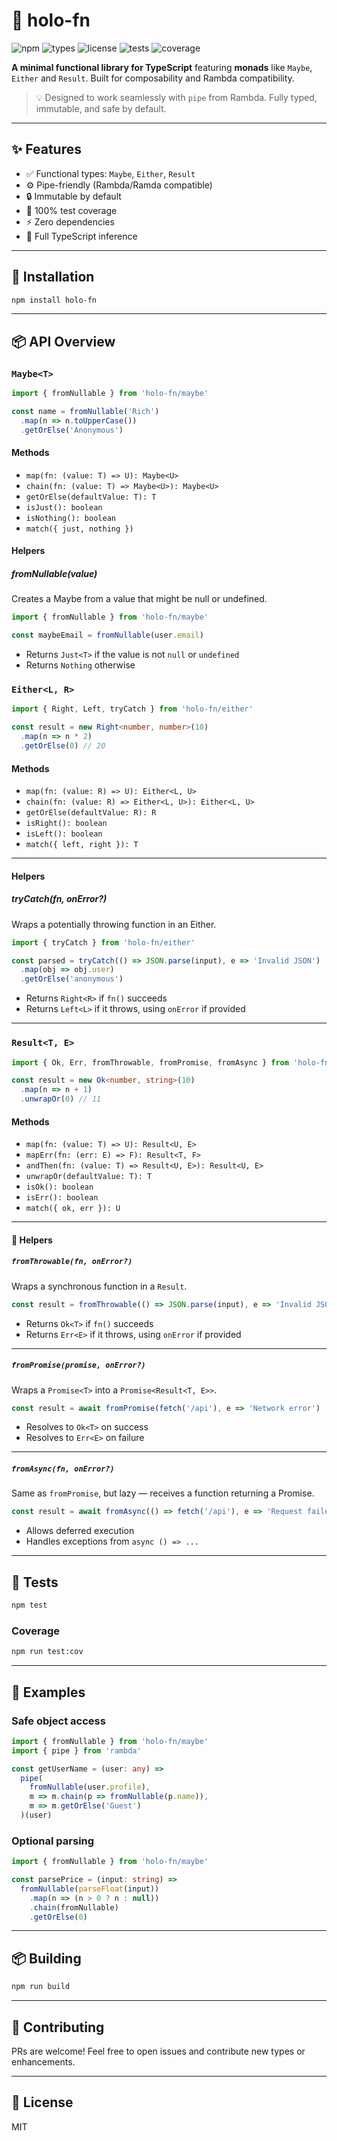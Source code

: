 # 🧠 holo-fn
![npm](https://img.shields.io/npm/v/holo-fn?style=flat-square)
![types](https://img.shields.io/npm/types/holo-fn?style=flat-square)
![license](https://img.shields.io/npm/l/holo-fn?style=flat-square)
![tests](https://img.shields.io/badge/tests-passing-green?style=flat-square)
![coverage](https://img.shields.io/badge/coverage-100%25-brightgreen?style=flat-square)

**A minimal functional library for TypeScript** featuring **monads** like `Maybe`, `Either` and `Result`. Built for composability and Rambda compatibility.

> 💡 Designed to work seamlessly with `pipe` from Rambda. Fully typed, immutable, and safe by default.

---

## ✨ Features

- ✅ Functional types: `Maybe`, `Either`, `Result`
- ⚙️ Pipe-friendly (Rambda/Ramda compatible)
- 🔒 Immutable by default
- 🧪 100% test coverage
- ⚡️ Zero dependencies
- 🧠 Full TypeScript inference

---

## 🚀 Installation

```bash
npm install holo-fn
```

---

## 📦 API Overview

### `Maybe<T>`

```ts
import { fromNullable } from 'holo-fn/maybe'

const name = fromNullable('Rich')
  .map(n => n.toUpperCase())
  .getOrElse('Anonymous')
```

#### Methods

- `map(fn: (value: T) => U): Maybe<U>`
- `chain(fn: (value: T) => Maybe<U>): Maybe<U>`
- `getOrElse(defaultValue: T): T`
- `isJust(): boolean`
- `isNothing(): boolean`
- `match({ just, nothing })`

#### Helpers

##### fromNullable(value)
Creates a Maybe from a value that might be null or undefined.

```ts
import { fromNullable } from 'holo-fn/maybe'

const maybeEmail = fromNullable(user.email)
```

- Returns `Just<T>` if the value is not `null` or `undefined`
- Returns `Nothing` otherwise


### `Either<L, R>`

```ts
import { Right, Left, tryCatch } from 'holo-fn/either'

const result = new Right<number, number>(10)
  .map(n => n * 2)
  .getOrElse(0) // 20

```

#### Methods

- `map(fn: (value: R) => U): Either<L, U>`
- `chain(fn: (value: R) => Either<L, U>): Either<L, U>`
- `getOrElse(defaultValue: R): R`
- `isRight(): boolean`
- `isLeft(): boolean`
- `match({ left, right }): T`

---

#### Helpers

##### tryCatch(fn, onError?)

Wraps a potentially throwing function in an Either.
```ts
import { tryCatch } from 'holo-fn/either'

const parsed = tryCatch(() => JSON.parse(input), e => 'Invalid JSON')
  .map(obj => obj.user)
  .getOrElse('anonymous')
```

- Returns `Right<R>` if `fn()` succeeds
- Returns `Left<L>` if it throws, using `onError` if provided

---

### `Result<T, E>`

```ts
import { Ok, Err, fromThrowable, fromPromise, fromAsync } from 'holo-fn/result'

const result = new Ok<number, string>(10)
  .map(n => n + 1)
  .unwrapOr(0) // 11
```

#### Methods

- `map(fn: (value: T) => U): Result<U, E>`
- `mapErr(fn: (err: E) => F): Result<T, F>`
- `andThen(fn: (value: T) => Result<U, E>): Result<U, E>`
- `unwrapOr(defaultValue: T): T`
- `isOk(): boolean`
- `isErr(): boolean`
- `match({ ok, err }): U`

---

#### 🧰 Helpers

##### `fromThrowable(fn, onError?)`

Wraps a synchronous function in a `Result`.

```ts
const result = fromThrowable(() => JSON.parse(input), e => 'Invalid JSON')
```

- Returns `Ok<T>` if `fn()` succeeds
- Returns `Err<E>` if it throws, using `onError` if provided

---

##### `fromPromise(promise, onError?)`

Wraps a `Promise<T>` into a `Promise<Result<T, E>>`.

```ts
const result = await fromPromise(fetch('/api'), e => 'Network error')
```

- Resolves to `Ok<T>` on success
- Resolves to `Err<E>` on failure

---

##### `fromAsync(fn, onError?)`

Same as `fromPromise`, but lazy — receives a function returning a Promise.

```ts
const result = await fromAsync(() => fetch('/api'), e => 'Request failed')
```

- Allows deferred execution
- Handles exceptions from `async () => ...`

---

## 🧪 Tests

```bash
npm test
```

### Coverage

```bash
npm run test:cov
```

---

## 🧠 Examples

### Safe object access

```ts
import { fromNullable } from 'holo-fn/maybe'
import { pipe } from 'rambda'

const getUserName = (user: any) =>
  pipe(
    fromNullable(user.profile),
    m => m.chain(p => fromNullable(p.name)),
    m => m.getOrElse('Guest')
  )(user)
```

### Optional parsing

```ts
import { fromNullable } from 'holo-fn/maybe'

const parsePrice = (input: string) =>
  fromNullable(parseFloat(input))
    .map(n => (n > 0 ? n : null))
    .chain(fromNullable)
    .getOrElse(0)
```

---

## 📦 Building

```bash
npm run build
```

---

## 🤝 Contributing

PRs are welcome! Feel free to open issues and contribute new types or enhancements.

---

## 📜 License

MIT
